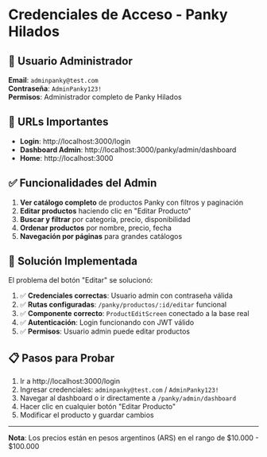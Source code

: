# Credenciales de Acceso - Panky Hilados

## 🔐 Usuario Administrador

**Email**: `adminpanky@test.com`  
**Contraseña**: `AdminPanky123!`  
**Permisos**: Administrador completo de Panky Hilados

## 🚀 URLs Importantes

- **Login**: http://localhost:3000/login
- **Dashboard Admin**: http://localhost:3000/panky/admin/dashboard
- **Home**: http://localhost:3000

## ✅ Funcionalidades del Admin

1. **Ver catálogo completo** de productos Panky con filtros y paginación
2. **Editar productos** haciendo clic en "Editar Producto"
3. **Buscar y filtrar** por categoría, precio, disponibilidad
4. **Ordenar productos** por nombre, precio, fecha
5. **Navegación por páginas** para grandes catálogos

## 🔧 Solución Implementada

El problema del botón "Editar" se solucionó:

1. ✅ **Credenciales correctas**: Usuario admin con contraseña válida
2. ✅ **Rutas configuradas**: `/panky/productos/:id/editar` funcional
3. ✅ **Componente correcto**: `ProductEditScreen` conectado a la base real
4. ✅ **Autenticación**: Login funcionando con JWT válido
5. ✅ **Permisos**: Usuario admin puede editar productos

## 📋 Pasos para Probar

1. Ir a http://localhost:3000/login
2. Ingresar credenciales: `adminpanky@test.com` / `AdminPanky123!`
3. Navegar al dashboard o ir directamente a `/panky/admin/dashboard`
4. Hacer clic en cualquier botón "Editar Producto"
5. Modificar el producto y guardar cambios

---

**Nota**: Los precios están en pesos argentinos (ARS) en el rango de $10.000 - $100.000
